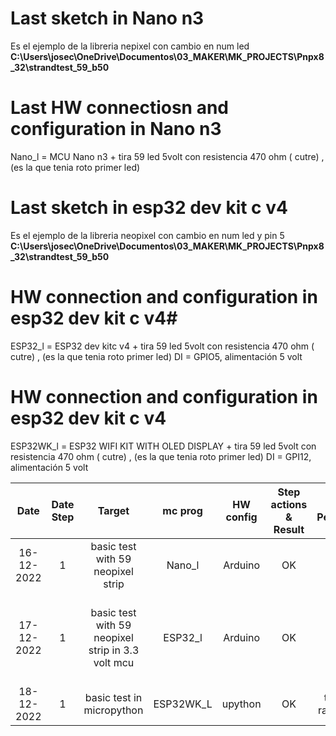 # Last sketch in Nano n3

Es el ejemplo de la libreria nepixel con cambio en num led
**C:\Users\josec\OneDrive\Documentos\03_MAKER\MK_PROJECTS\Pnpx8_32\strandtest_59_b50**

# Last HW connectiosn and configuration in Nano n3

Nano_l = MCU Nano n3 + tira 59 led 5volt con resistencia 470 ohm ( cutre) , (es la que tenia roto primer led)

# Last sketch in esp32 dev kit c v4

Es el ejemplo de la libreria neopixel con cambio en num led y pin 5
**C:\Users\josec\OneDrive\Documentos\03_MAKER\MK_PROJECTS\Pnpx8_32\strandtest_59_b50**

# HW connection and configuration in esp32 dev kit c v4#

ESP32_l = ESP32 dev kitc v4 + tira 59 led 5volt con resistencia 470 ohm ( cutre) , (es la que tenia roto primer led) DI = GPIO5, alimentación 5 volt

# HW connection and configuration in esp32 dev kit c v4

ESP32WK_l = ESP32 WIFI KIT WITH OLED DISPLAY + tira 59 led 5volt con resistencia 470 ohm ( cutre) , (es la que tenia roto primer led) DI = GPI12, alimentación 5 volt

| Date       | Date Step | Target                                            | mc prog   | HW config | Step actions & Result | Step Pending   | Step Comments & Links                                           |
|:----------:|:---------:|:-------------------------------------------------:|:---------:|:---------:|:---------------------:|:--------------:|:---------------------------------------------------------------:|
| 16-12-2022 | 1         | basic test with 59 neopixel strip                 | Nano_l    | Arduino   | OK                    | no             | Arduino IDE, Bright not too high see wiki                       |
| 17-12-2022 | 1         | basic test with 59 neopixel strip in 3.3 volt mcu | ESP32_l   | Arduino   | OK                    | no             | Arduino IDE, strandtest pin 5, bright 25, mcu=esp32 dev kitc v4 |
| 18-12-2022 | 1         | basic test in micropython                         | ESP32WK_L | upython   | OK                    | test a rainbow | works well with 5 or 3.3 volt                                   |
